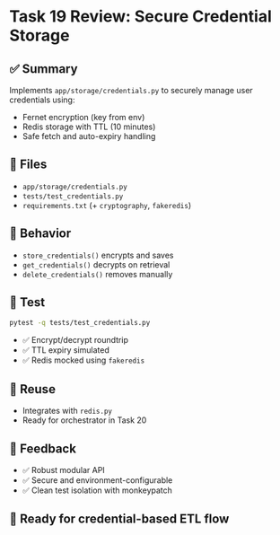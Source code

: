# Task 19 Review: Secure Credential Storage

## ✅ Summary
Implements `app/storage/credentials.py` to securely manage user credentials using:
- Fernet encryption (key from env)
- Redis storage with TTL (10 minutes)
- Safe fetch and auto-expiry handling

## 📂 Files
- `app/storage/credentials.py`
- `tests/test_credentials.py`
- `requirements.txt` (+ `cryptography`, `fakeredis`)

## 🔐 Behavior
- `store_credentials()` encrypts and saves
- `get_credentials()` decrypts on retrieval
- `delete_credentials()` removes manually

## 🧪 Test
```bash
pytest -q tests/test_credentials.py
```
- ✅ Encrypt/decrypt roundtrip
- ✅ TTL expiry simulated
- ✅ Redis mocked using `fakeredis`

## 🔄 Reuse
- Integrates with `redis.py`
- Ready for orchestrator in Task 20

## 💬 Feedback
- ✅ Robust modular API
- ✅ Secure and environment-configurable
- ✅ Clean test isolation with monkeypatch

## 🚀 Ready for credential-based ETL flow